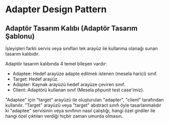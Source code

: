 # Adapter Design Pattern
## Adaptör Tasarım Kalıbı (Adaptör Tasarım Şablonu)

İşleyişleri farklı servis veya sınıfları tek arayüz ile kullanma olanağı sunan tasarım kalıbıdır.

Adaptör tasarım kalıbında 4 temel bileşen vardır:

- Adaptee: Hedef arayüze adapte edilmek istenen (mesela harici) sınıf.
- Target: Hedef arayüz.
- Adapter: Kaynak arayüzü hedef arayüze çeviren sınıf.
- Client: Adaptörü kullanan sınıf (Mesela phpunit test case'imiz).

"Adaptee" için "target" arayüzü ile oluşturulan "adapter", "client" tarafından kullanılır. "Target" arayüzü veya "target" abstract sınıfı öyle tasarlanmalıdır ki "adaptee" servisinin veya sınıfının nasıl çalıştığı, hangi özel girdiler ile hangi özel çıktıları verdiği hiçbir zaman umurda olmasın.